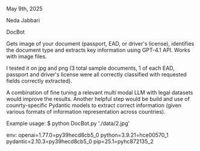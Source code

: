 May 9th, 2025

Neda Jabbari



DocBot 

Gets image of your document (passport, EAD, or driver's license), identifies the document type and extracts key information using GPT-4.1 API. Works with image files. 

I tested it on jpg and png (3 total sample documents, 1 of each EAD, passport and driver's license were all correctly classified with requested fields correctly extracted). 

A combination of fine tuning a relevant multi modal LLM with legal datasets would improve the results. Another helpful step would be build and use of counrty-specific Pydantic models to extract correct information (given various formats of information representation across countries).

Example usage: $ python DocBot.py './data/2.jpg'



env:
openai=1.77.0=py39hecd8cb5_0
python=3.9.21=hce00570_1
pydantic=2.10.3=py39hecd8cb5_0
pip=25.1=pyhc872135_2